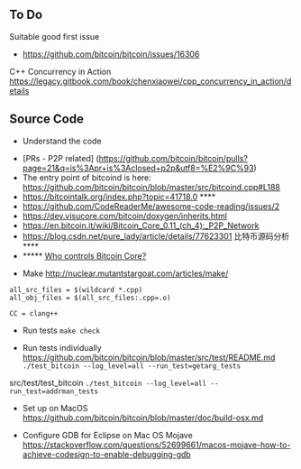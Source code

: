 ## To Do

Suitable good first issue
- https://github.com/bitcoin/bitcoin/issues/16306

C++ Concurrency in Action
https://legacy.gitbook.com/book/chenxiaowei/cpp_concurrency_in_action/details

## Source Code

* Understand the code
- [PRs - P2P related] (https://github.com/bitcoin/bitcoin/pulls?page=21&q=is%3Apr+is%3Aclosed+p2p&utf8=%E2%9C%93)
- The entry point of bitcoind is here: https://github.com/bitcoin/bitcoin/blob/master/src/bitcoind.cpp#L188
- https://bitcointalk.org/index.php?topic=41718.0 ****
- https://github.com/CodeReaderMe/awesome-code-reading/issues/2
- https://dev.visucore.com/bitcoin/doxygen/inherits.html
- https://en.bitcoin.it/wiki/Bitcoin_Core_0.11_(ch_4):_P2P_Network
- https://blog.csdn.net/pure_lady/article/details/77623301 比特币源码分析 ****
- ***** [Who controls Bitcoin Core?](https://medium.com/@lopp/who-controls-bitcoin-core-c55c0af91b8a)

* Make
http://nuclear.mutantstargoat.com/articles/make/

```
all_src_files = $(wildcard *.cpp)
all_obj_files = $(all_src_files:.cpp=.o)

CC = clang++
```

* Run tests
`make check`

* Run tests individually
https://github.com/bitcoin/bitcoin/blob/master/src/test/README.md
`./test_bitcoin --log_level=all --run_test=getarg_tests`

src/test/test_bitcoin
`./test_bitcoin --log_level=all --run_test=addrman_tests`

* Set up on MacOS
https://github.com/bitcoin/bitcoin/blob/master/doc/build-osx.md

* Configure GDB for Eclipse on Mac OS Mojave
https://stackoverflow.com/questions/52699661/macos-mojave-how-to-achieve-codesign-to-enable-debugging-gdb